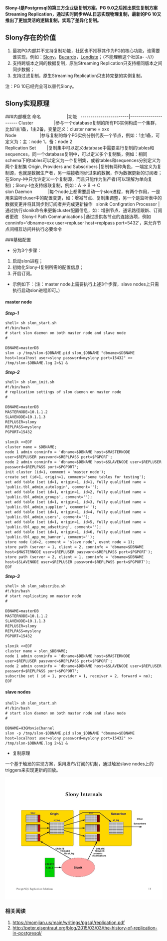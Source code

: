 **Slony-I是Postgresql的第三方企业级复制方案。PG 9.0之后推出原生复制方案Streaming Replication，通过实时同步WAL日志实现物理复制，最新的PG 10又推出了更加灵活的逻辑复制，实现了差异化复制。**

## Slony存在的价值
1. 最初PG内部并不支持复制功能，社区也不推荐其作为PG的核心功能，谁需要谁实现，例如：[Slony](https://wiki.postgresql.org/wiki/Slony)，[Bucardo](https://wiki.postgresql.org/wiki/Bucardo)，[Londiste](https://wiki.postgresql.org/wiki/Londiste)；（不能理解这个社区a- -///）
2. 支持跨版本之间的数据复制，原生Streaming Replication只支持相同版本之间同步数据；
3. 支持过滤复制，原生Streaming Replication只支持完整的实例复制。

注：PG 10已经完全可以替代Slony。

## Slony实现原理

###内部概念
命名                     |功能   
------------------------|----------------------
Cluster                 |参与一个database复制的所有PG实例构成一个集群，比如1主1备，1主2备，变量定义：cluster name = xxx  
Node                    |参与复制的每个PG实例分别代表一个节点，例如：1主1备，可定义为：主：node 1，备：node 2  
Replication Set         |复制集中可以定义database中需要进行复制的tables和sequences，同一个database复制中，可以定义多个复制集，例如：相同schema下的tables可以定义为一个复制集，或者tables和sequences分别定义为两个复制集 
Origin, Providers and Subscribers |复制有两种角色，一端定义为复制源，也就是数据生产者，另一端接收同步过来的数据，作为数据更新的订阅者；在Slony-I中只允许定义一个复制源，而且只能作为生产者(可以理解为单向复制)；Slony-I也支持级联复制，例如：A -> B -> C  
slon Daemon             |每个node上都需要启动一个slon进程，有两个作用，一是用来监听cluser中的配置变更，如：增减节点、复制集调整，另一个是监听表中的数据变更并将其同步到订阅者并完成更新操作   
slonik Configration Processor	|通过执行slonik命令来更新cluster配置信息，如：增删节点、通讯路径跟新、订阅者更改  
Slony-I Path Communications	|通过提供各节点的连接选项，例如 conninfo='dbname=xxx user=repluser host=replpass port=5432'，来允许节点间相互访问并执行必要命令  

###基础配置
* 分为3个步骤：

1. 启动slon进程；
2. 初始化Slony-I复制所需的配置信息；
3. 开启订阅。
* 示例如下：(注：master node上需要执行上述3个步骤，slave nodes上只需执行启动slon进程即可。)

#### master node

***Step-1***

	shell> sh slon_start.sh
	#!/bin/bash
	# start slon daemon on both master node and slave node
	#
	
	DBNAME=masterDB
	slon -p /tmp/slon-$DBNAME.pid slon_$DBNAME "dbname=$DBNAME host=localhost user=slony password=myslony port=15432" >> /tmp/slon-$DBNAME.log 2>&1 &
	
***Step-2***

	shell> sh slon_init.sh
	#!/bin/bash
	# replication settings of slon daemon on master node
	#
	
	DBNAME=masterDB
	MASTERNODE=10.1.1.2
	SLAVENODE=10.1.1.3
	REPLUSER=slony
	REPLPASS=myslony
	PGPORT=15432
	
	slonik <<EOF
	cluster name = $DBNAME;
	node 1 admin conninfo = 'dbname=$DBNAME host=$MASTERNODE user=$REPLUSER password=$REPLPASS port=$PGPORT';
	node 2 admin conninfo = 'dbname=$DBNAME host=$SLAVENODE user=$REPLUSER password=$REPLPASS port=$PGPORT';
	init cluster (id=1, comment = 'master node');
	create set (id=1, origin=1, comment='some tables for testing');
	set add table (set id=1, origin=1, id=1, fully qualified name = 'public.tbl_admin_autologin', comment='');
	set add table (set id=1, origin=1, id=2, fully qualified name = 'public.tbl_admin_groups', comment='');
	set add table (set id=1, origin=1, id=3, fully qualified name = 'public.tbl_admin_supplier', comment='');
	set add table (set id=1, origin=1, id=4, fully qualified name = 'public.tbl_admin_users', comment='');
	set add table (set id=1, origin=1, id=5, fully qualified name = 'public.tbl_app_me_adsetting', comment='');
	set add table (set id=1, origin=1, id=6, fully qualified name = 'public.tbl_app_me_banner', comment='');
	store node (id=2, comment = 'slave node', event node = 1);
	store path (server = 1, client = 2, conninfo = 'dbname=$DBNAME host=$MASTERNODE user=$REPLUSER password=$REPLPASS port=$PGPORT');
	store path (server = 2, client = 1, conninfo = 'dbname=$DBNAME host=$SLAVENODE user=$REPLUSER password=$REPLPASS port=$PGPORT');
	EOF

***Step-3***

	shell> sh slon_subscribe.sh
	#!/bin/bash
	# start replicating on master node
	#
	
	DBNAME=masterDB
	MASTERNODE=10.1.1.2
	SLAVENODE=10.1.1.3
	REPLUSER=slony
	REPLPASS=myslony
	PGPORT=15432
	
	slonik <<EOF
	cluster name = slon_$DBNAME;
	node 1 admin conninfo = 'dbname=$DBNAME host=$MASTERNODE user=$REPLUSER password=$REPLPASS port=$PGPORT';
	node 2 admin conninfo = 'dbname=$DBNAME host=$SLAVENODE user=$REPLUSER password=$REPLPASS port=$PGPORT';
	subscribe set ( id = 1, provider = 1, receiver = 2, forward = no);
	EOF

#### slave nodes
	shell> sh slon_start.sh
	#!/bin/bash
	# start slon daemon on both master node and slave node
	#
	
	DBNAME=H3GMovieChannel
	slon -p /tmp/slon-$DBNAME.pid slon_$DBNAME "dbname=$DBNAME host=localhost user=slony password=myslony port=15432" >> /tmp/slon-$DBNAME.log 2>&1 &

* 复制原理

一个基于触发的实现方案，采用发布/订阅的机制，通过触发slave nodes上的triggers来实现更新的回放。

![Slony Internals](https://github.com/coolzhang/myblog/blob/master/slony-i.jpg)

### 相关阅读
1. <https://momjian.us/main/writings/pgsql/replication.pdf>
2. <http://peter.eisentraut.org/blog/2015/03/03/the-history-of-replication-in-postgresql/>
